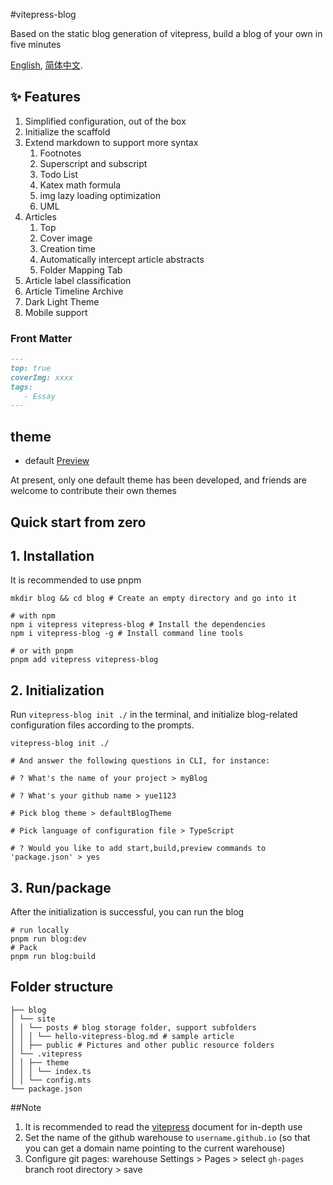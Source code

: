 #vitepress-blog

Based on the static blog generation of vitepress, build a blog of your own in five minutes

[English](./README.es.md), [简体中文](./README.md).

## ✨ Features

1. Simplified configuration, out of the box
2. Initialize the scaffold
3. Extend markdown to support more syntax
    1. Footnotes
    2. Superscript and subscript
    3. Todo List
    4. Katex math formula
    5. img lazy loading optimization
    6. UML
4. Articles
    1. Top
    2. Cover image
    3. Creation time
    4. Automatically intercept article abstracts
    5. Folder Mapping Tab
5. Article label classification
6. Article Timeline Archive
7. Dark Light Theme
8. Mobile support

### Front Matter

```markdown
---
top: true
coverImg: xxxx
tags:
   - Essay
---
```

## theme

- default [Preview](https://yue1123.github.io/vitepress-blog/)

At present, only one default theme has been developed, and friends are welcome to contribute their own themes

## Quick start from zero

## 1. Installation

It is recommended to use pnpm

```shell
mkdir blog && cd blog # Create an empty directory and go into it

# with npm
npm i vitepress vitepress-blog # Install the dependencies
npm i vitepress-blog -g # Install command line tools

# or with pnpm
pnpm add vitepress vitepress-blog
```

## 2. Initialization

Run `vitepress-blog init ./` in the terminal, and initialize blog-related configuration files according to the prompts.

```shell
vitepress-blog init ./

# And answer the following questions in CLI, for instance:

# ? What's the name of your project > myBlog

# ? What's your github name > yue1123

# Pick blog theme > defaultBlogTheme

# Pick language of configuration file > TypeScript

# ? Would you like to add start,build,preview commands to 'package.json' > yes
```

## 3. Run/package

After the initialization is successful, you can run the blog

```shell
# run locally
pnpm run blog:dev
# Pack
pnpm run blog:build
```

## Folder structure

```shell
├── blog
│ └── site
│ │ └── posts # blog storage folder, support subfolders
│ │ │ └── hello-vitepress-blog.md # sample article
│ │ ├── public # Pictures and other public resource folders
│ └── .vitepress
│ │ ├── theme
│ │ │ └── index.ts
│ │ └── config.mts
└── package.json
```

##Note

1. It is recommended to read the [vitepress](https://vitepress.vuejs.org/) document for in-depth use
2. Set the name of the github warehouse to `username.github.io` (so that you can get a domain name pointing to the current warehouse)
3. Configure git pages: warehouse Settings > Pages > select `gh-pages` branch root directory > save